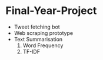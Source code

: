 # Final-Year-Project

<ul>
  <li>Tweet fetching bot</li>
  <li>Web scraping prototype</li>
  <li>Text Summarisation
    <ol>
      <li>Word Frequency</li>
      <li>TF-IDF</li>
    </ol>
  </li>
  </ul>
  
